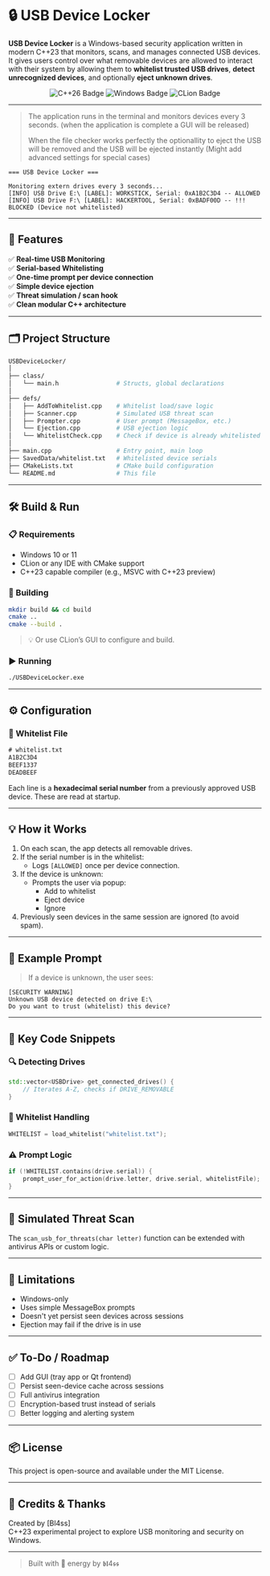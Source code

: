 # 🔒 USB Device Locker

**USB Device Locker** is a Windows-based security application written in modern C++23 that monitors, scans, and manages connected USB devices. It gives users control over what removable devices are allowed to interact with their system by allowing them to **whitelist trusted USB drives**, **detect unrecognized devices**, and optionally **eject unknown drives**.

<p align="center">
  <img src="https://img.shields.io/badge/C%2B%2B-23-blue?style=for-the-badge" alt="C++26 Badge"/>
  <img src="https://img.shields.io/badge/Platform-Windows-lightgrey?style=for-the-badge" alt="Windows Badge"/>
  <img src="https://img.shields.io/badge/CLion-Project-green?style=for-the-badge" alt="CLion Badge"/>
</p>

---

> The application runs in the terminal and monitors devices every 3 seconds. (when the application is complete a GUI will be released)
> 
> When the file checker works perfectly the optionallity to eject the USB will be removed and the USB will be ejected instantly (Might add advanced settings for special cases)

```
=== USB Device Locker ===

Monitoring extern drives every 3 seconds...
[INFO] USB Drive E:\ [LABEL]: WORKSTICK, Serial: 0xA1B2C3D4 -- ALLOWED
[INFO] USB Drive F:\ [LABEL]: HACKERTOOL, Serial: 0xBADF00D -- !!! BLOCKED (Device not whitelisted)
```

---

## 🔧 Features

✅ **Real-time USB Monitoring**  
✅ **Serial-based Whitelisting**  
✅ **One-time prompt per device connection**  
✅ **Simple device ejection**  
✅ **Threat simulation / scan hook**  
✅ **Clean modular C++ architecture**

---

## 🗂️ Project Structure

```bash
USBDeviceLocker/
│
├── class/
│   └── main.h                # Structs, global declarations
│
├── defs/
│   ├── AddToWhitelist.cpp    # Whitelist load/save logic
│   ├── Scanner.cpp           # Simulated USB threat scan
│   ├── Prompter.cpp          # User prompt (MessageBox, etc.)
│   └── Ejection.cpp          # USB ejection logic
│   └── WhitelistCheck.cpp    # Check if device is already whitelisted
│
├── main.cpp                  # Entry point, main loop
├── SavedData/whitelist.txt   # Whitelisted device serials
├── CMakeLists.txt            # CMake build configuration
└── README.md                 # This file
```

---

## 🛠️ Build & Run

### 📋 Requirements

- Windows 10 or 11
- CLion or any IDE with CMake support
- C++23 capable compiler (e.g., MSVC with C++23 preview)

### 🔧 Building

```bash
mkdir build && cd build
cmake ..
cmake --build .
```

> 💡 Or use CLion’s GUI to configure and build.

### ▶️ Running

```bash
./USBDeviceLocker.exe
```

---

## ⚙️ Configuration

### 🔐 Whitelist File

```txt
# whitelist.txt
A1B2C3D4
BEEF1337
DEADBEEF
```

Each line is a **hexadecimal serial number** from a previously approved USB device. These are read at startup.

---

## 💡 How it Works

1. On each scan, the app detects all removable drives.
2. If the serial number is in the whitelist:
    - Logs `[ALLOWED]` once per device connection.
3. If the device is unknown:
    - Prompts the user via popup:
        - Add to whitelist
        - Eject device
        - Ignore
4. Previously seen devices in the same session are ignored (to avoid spam).

---

## 🚀 Example Prompt

> If a device is unknown, the user sees:

```
[SECURITY WARNING]
Unknown USB device detected on drive E:\
Do you want to trust (whitelist) this device?
```

---

## 📄 Key Code Snippets

### 🔍 Detecting Drives

```cpp
std::vector<USBDrive> get_connected_drives() {
    // Iterates A-Z, checks if DRIVE_REMOVABLE
}
```

### 📜 Whitelist Handling

```cpp
WHITELIST = load_whitelist("whitelist.txt");
```

### ⚠️ Prompt Logic

```cpp
if (!WHITELIST.contains(drive.serial)) {
    prompt_user_for_action(drive.letter, drive.serial, whitelistFile);
}
```

---

## 🧪 Simulated Threat Scan

The `scan_usb_for_threats(char letter)` function can be extended with antivirus APIs or custom logic.

---

## 🚫 Limitations

- Windows-only
- Uses simple MessageBox prompts
- Doesn't yet persist seen devices across sessions
- Ejection may fail if the drive is in use

---

## ✅ To-Do / Roadmap

- [ ] Add GUI (tray app or Qt frontend)
- [ ] Persist seen-device cache across sessions
- [ ] Full antivirus integration
- [ ] Encryption-based trust instead of serials
- [ ] Better logging and alerting system

---

## 📦 License

This project is open-source and available under the MIT License.

---

## 🧠 Credits & Thanks

Created by [Bl4ss]  
C++23 experimental project to explore USB monitoring and security on Windows.

---

> Built with 🦫 energy by 𝖇𝖑4𝖘𝖘
